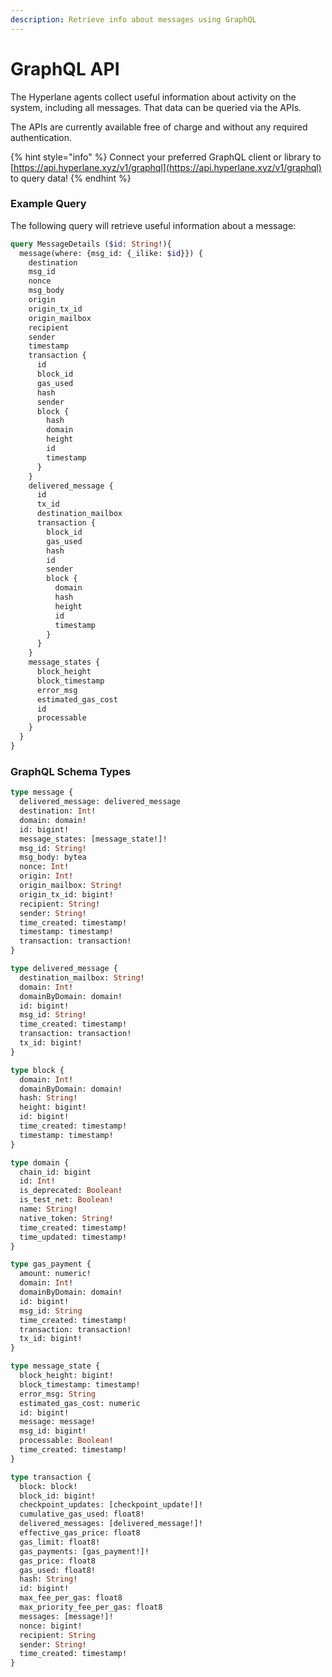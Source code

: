 ```yaml
---
description: Retrieve info about messages using GraphQL
---
```


# GraphQL API

The Hyperlane agents collect useful information about activity on the system, including all messages. That data can be queried via the APIs.

The APIs are currently available free of charge and without any required authentication.

{% hint style="info" %}
Connect your preferred GraphQL client or library to [https://api.hyperlane.xyz/v1/graphql](https://api.hyperlane.xyz/v1/graphql) to query data!
{% endhint %}

### Example Query

The following query will retrieve useful information about a message:

```graphql
query MessageDetails ($id: String!){
  message(where: {msg_id: {_ilike: $id}}) {
    destination
    msg_id
    nonce
    msg_body
    origin
    origin_tx_id
    origin_mailbox
    recipient
    sender
    timestamp
    transaction {
      id
      block_id
      gas_used
      hash
      sender
      block {
        hash
        domain
        height
        id
        timestamp
      }
    }
    delivered_message {
      id
      tx_id
      destination_mailbox
      transaction {
        block_id
        gas_used
        hash
        id
        sender
        block {
          domain
          hash
          height
          id
          timestamp
        }
      }
    }
    message_states {
      block_height
      block_timestamp
      error_msg
      estimated_gas_cost
      id
      processable
    }
  }
}
```

### GraphQL Schema Types

```graphql
type message {
  delivered_message: delivered_message
  destination: Int!
  domain: domain!
  id: bigint!
  message_states: [message_state!]!
  msg_id: String!
  msg_body: bytea
  nonce: Int!
  origin: Int!
  origin_mailbox: String!
  origin_tx_id: bigint!
  recipient: String!
  sender: String!
  time_created: timestamp!
  timestamp: timestamp!
  transaction: transaction!
}

type delivered_message {
  destination_mailbox: String!
  domain: Int!
  domainByDomain: domain!
  id: bigint!
  msg_id: String!
  time_created: timestamp!
  transaction: transaction!
  tx_id: bigint!
}

type block {
  domain: Int!
  domainByDomain: domain!
  hash: String!
  height: bigint!
  id: bigint!
  time_created: timestamp!
  timestamp: timestamp!
}

type domain {
  chain_id: bigint
  id: Int!
  is_deprecated: Boolean!
  is_test_net: Boolean!
  name: String!
  native_token: String!
  time_created: timestamp!
  time_updated: timestamp!
}

type gas_payment {
  amount: numeric!
  domain: Int!
  domainByDomain: domain!
  id: bigint!
  msg_id: String
  time_created: timestamp!
  transaction: transaction!
  tx_id: bigint!
}

type message_state {
  block_height: bigint!
  block_timestamp: timestamp!
  error_msg: String
  estimated_gas_cost: numeric
  id: bigint!
  message: message!
  msg_id: bigint!
  processable: Boolean!
  time_created: timestamp!
}

type transaction {
  block: block!
  block_id: bigint!
  checkpoint_updates: [checkpoint_update!]!
  cumulative_gas_used: float8!
  delivered_messages: [delivered_message!]!
  effective_gas_price: float8
  gas_limit: float8!
  gas_payments: [gas_payment!]!
  gas_price: float8
  gas_used: float8!
  hash: String!
  id: bigint!
  max_fee_per_gas: float8
  max_priority_fee_per_gas: float8
  messages: [message!]!
  nonce: bigint!
  recipient: String
  sender: String!
  time_created: timestamp!
}
```
